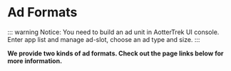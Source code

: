 # Ad Formats

::: warning Notice:
You need to build an ad unit in AotterTrek UI console. Enter app list and manage ad-slot, choose an ad type and size.
:::

**We provide two kinds of ad formats. Check out the page links below for more information.**

<link-component title="Supr.Ad" link="..//ad-formats/supr.ad/"/>

<link-component title="Banner Ad" link="..//ad-formats/banner-ad/"/>

